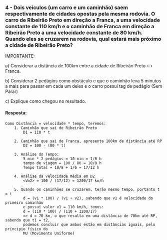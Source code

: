 ### 4 - Dois veículos (um carro e um caminhão) saem respectivamente de cidades opostas pela mesma rodovia. O carro de Ribeirão Preto em direção a Franca, a uma velocidade constante de 110 km/h e o caminhão de Franca em direção a Ribeirão Preto a uma velocidade constante de 80 km/h. Quando eles se cruzarem na rodovia, qual estará mais próximo a cidade de Ribeirão Preto?  

   

IMPORTANTE:  

a)            Considerar a distância de 100km entre a cidade de Ribeirão Preto <-> Franca.  

b)           Considerar 2 pedágios como obstáculo e que o caminhão leva 5 minutos a mais para passar em cada um deles e o carro possui tag de pedágio (Sem Parar)  

c)            Explique como chegou no resultado. 


#### Resposta: 

    Como Distância = velocidade * tempo, teremos:
        1. Caminhão que sai de Ribeirão Preto
            D1 = 110 * t

        2. Caminhão que sai de Franca, apresenta 100km de distância até RP 
            D2 = 100 - (80 * t) 

        3. Análise do Tempo: 
            5 min * 2 pedágios = 10 min = 1/6 h
            tempo de viagem = 100 / 80 = 10/8 h
            Tempo total = 10/8 + 1/6 = 17/12 h

        4. Análise da velocidade média em D2
            <Vm2> = 100 / (17/12) = 1200/17 km/h 
            
        5. Quando os caminhões se cruzarem, terão mesmo tempo, portanto t = t
            d = (v1 * 100) / (v1 + v2), sabendo que v1 é velocidade do primeiro caminhão
            e possui valor v1 = 110 km/h, temos: 
            d = (110 * 100) / (110 + 1200/17) 
            => d = 70 km, o que resulta em uma distância de 70km até RP, sabendo que t1 = t2,
            podemos concluir que ambos estão em distâncias iguais, pelo príncipio físico do
            MU (Movimento Uniforme)
            